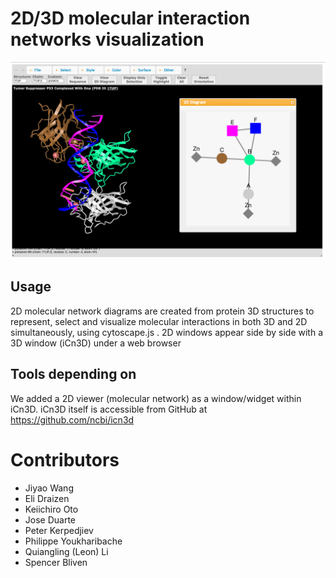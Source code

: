 # 2D/3D molecular interaction networks visualization 

![](combined_3D2D.png)

## Usage
2D molecular network diagrams are created from protein 3D structures to represent, select and visualize molecular interactions in both 3D and 2D simultaneously, using cytoscape.js .  2D windows appear side by side with a 3D window (iCn3D) under a web browser

## Tools depending on

We added a 2D viewer (molecular network) as a window/widget within iCn3D. iCn3D itself is accessible from GitHub at https://github.com/ncbi/icn3d

# Contributors

- Jiyao Wang
- Eli Draizen
- Keiichiro Oto
- Jose Duarte
- Peter Kerpedjiev
- Philippe Youkharibache
- Quiangling (Leon) Li
- Spencer Bliven


